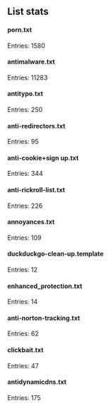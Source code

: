 ## List stats
#### porn.txt
Entries: 1580 <br> 
#### antimalware.txt
Entries: 11283 <br> 
#### antitypo.txt
Entries: 250 <br> 
#### anti-redirectors.txt
Entries: 95 <br> 
#### anti-cookie+sign up.txt
Entries: 344 <br> 
#### anti-rickroll-list.txt
Entries: 226 <br> 
#### annoyances.txt
Entries: 109 <br> 
#### duckduckgo-clean-up.template
Entries: 12 <br> 
#### enhanced_protection.txt
Entries: 14 <br> 
#### anti-norton-tracking.txt
Entries: 62 <br> 
#### clickbait.txt
Entries: 47 <br> 
#### antidynamicdns.txt
Entries: 175 <br> 
